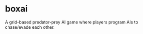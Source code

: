 boxai
=====

A grid-based predator-prey AI game where players program AIs to chase/evade each other.